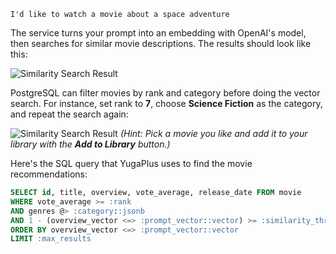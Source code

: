 ```text
I'd like to watch a movie about a space adventure
```

The service turns your prompt into an embedding with OpenAI's model, then searches for similar movie descriptions. The results should look like this:

![Similarity Search Result](/images/tutorials/build-and-learn/chapter1-similarity-search-result.png)

PostgreSQL can filter movies by rank and category before doing the vector search. For instance, set rank to **7**, choose **Science Fiction** as the category, and repeat the search again:

![Similarity Search Result](/images/tutorials/build-and-learn/chapter1-similarity-search-pre-filtering.png)
*(Hint: Pick a movie you like and add it to your library with the **Add to Library** button.)*

Here's the SQL query that YugaPlus uses to find the movie recommendations:

```sql
SELECT id, title, overview, vote_average, release_date FROM movie 
WHERE vote_average >= :rank 
AND genres @> :category::jsonb 
AND 1 - (overview_vector <=> :prompt_vector::vector) >= :similarity_threshold 
ORDER BY overview_vector <=> :prompt_vector::vector 
LIMIT :max_results
```
